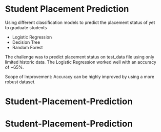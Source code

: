 # Student Placement Prediction
Using different classification models to predict the placement status of yet to graduate students
- Logistic Regression
- Decision Tree
- Random Forest

The challenge was to predict placement status on test_data file using only limited historic data.
The Logistic Regression worked well with an accuracy of ~65%.

Scope of Improvement: Accuracy can be highly improved by using a more robust dataset.
# Student-Placement-Prediction
# Student-Placement-Prediction
